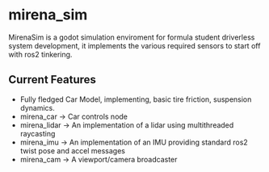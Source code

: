 # mirena_sim
MirenaSim is a godot simulation enviroment for formula student driverless system development, it implements the various required sensors to start off with ros2 tinkering.

## Current Features
- Fully fledged Car Model, implementing, basic tire friction, suspension dynamics.
- mirena_car -> Car controls node
- mirena_lidar -> An implementation of a lidar using multithreaded raycasting
- mirena_imu -> An implementation of an IMU providing standard ros2 twist pose and accel messages
- mirena_cam -> A viewport/camera broadcaster
